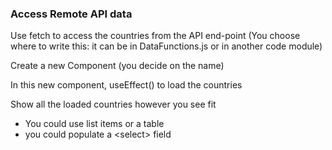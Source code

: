 ### Access Remote API data
Use fetch to access the countries from the API end-point
(You choose where to write this: it can be in DataFunctions.js or in another code module)

Create a new Component (you decide on the name)

In this new component, useEffect() to load the countries

Show all the loaded countries however you see fit
- You could use list items or a table
- you could populate a &lt;select&gt; field
